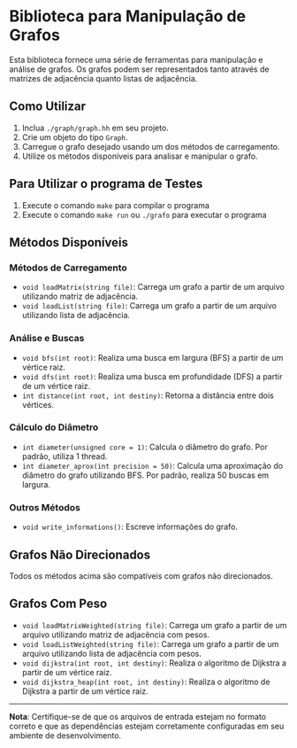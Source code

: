 
# Biblioteca para Manipulação de Grafos

Esta biblioteca fornece uma série de ferramentas para manipulação e análise de grafos. Os grafos podem ser representados tanto através de matrizes de adjacência quanto listas de adjacência.

## Como Utilizar

1. Inclua `./graph/graph.hh` em seu projeto.
2. Crie um objeto do tipo `Graph`.
3. Carregue o grafo desejado usando um dos métodos de carregamento.
4. Utilize os métodos disponíveis para analisar e manipular o grafo.

## Para Utilizar o programa de Testes

1. Execute o comando `make` para compilar o programa
2. Execute o comando `make run` ou `./grafo` para executar o programa

## Métodos Disponíveis

### Métodos de Carregamento
- `void loadMatrix(string file)`: Carrega um grafo a partir de um arquivo utilizando matriz de adjacência.
- `void loadList(string file)`: Carrega um grafo a partir de um arquivo utilizando lista de adjacência.

### Análise e Buscas
- `void bfs(int root)`: Realiza uma busca em largura (BFS) a partir de um vértice raiz.
- `void dfs(int root)`: Realiza uma busca em profundidade (DFS) a partir de um vértice raiz.
- `int distance(int root, int destiny)`: Retorna a distância entre dois vértices.
  
### Cálculo do Diâmetro
- `int diameter(unsigned core = 1)`: Calcula o diâmetro do grafo. Por padrão, utiliza 1 thread.
- `int diameter_aprox(int precision = 50)`: Calcula uma aproximação do diâmetro do grafo utilizando BFS. Por padrão, realiza 50 buscas em largura.

### Outros Métodos
- `void write_informations()`: Escreve informações do grafo.

## Grafos Não Direcionados

Todos os métodos acima são compatíveis com grafos não direcionados.

## Grafos Com Peso

- `void loadMatrixWeighted(string file)`: Carrega um grafo a partir de um arquivo utilizando matriz de adjacência com pesos.
- `void loadListWeighted(string file)`: Carrega um grafo a partir de um arquivo utilizando lista de adjacência com pesos.
- `void dijkstra(int root, int destiny)`: Realiza o algoritmo de Dijkstra a partir de um vértice raiz.
- `void dijkstra_heap(int root, int destiny)`: Realiza o algoritmo de Dijkstra a partir de um vértice raiz.
---

**Nota**: Certifique-se de que os arquivos de entrada estejam no formato correto e que as dependências estejam corretamente configuradas em seu ambiente de desenvolvimento.

